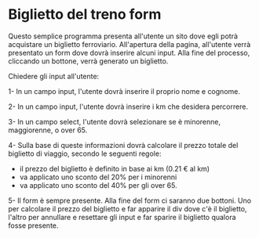 # Biglietto del treno form

Questo semplice programma presenta all'utente un sito dove egli potrà acquistare un biglietto ferroviario. All'apertura della pagina, all'utente verrà presentato un form dove dovrà inserire alcuni input. Alla fine del processo, cliccando un bottone, verrà generato un biglietto. 

Chiedere gli input all'utente:

1- In un campo input, l'utente dovrà inserire il proprio nome e cognome.

2- In un campo input, l'utente dovrà inserire i km che desidera percorrere. 

3- In un campo select, l'utente dovrà selezionare se è minorenne, maggiorenne, o over 65.

4- Sulla base di queste informazioni dovrà calcolare il prezzo totale del biglietto di viaggio, secondo le seguenti regole:
 - il prezzo del biglietto è definito in base ai km (0.21 € al km)
 - va applicato uno sconto del 20% per i minorenni
 - va applicato uno sconto del 40% per gli over 65.

5- Il form è sempre presente. Alla fine del form ci saranno due bottoni. Uno per calcolare il prezzo del biglietto e far apparire il div dove c'è il biglietto, l'altro per annullare e resettare gli input e far sparire il biglietto qualora fosse presente.

